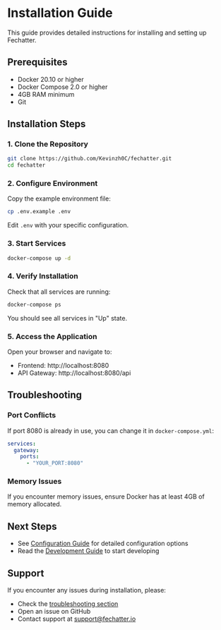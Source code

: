 # Installation Guide

This guide provides detailed instructions for installing and setting up Fechatter.

## Prerequisites

- Docker 20.10 or higher
- Docker Compose 2.0 or higher
- 4GB RAM minimum
- Git

## Installation Steps

### 1. Clone the Repository

```bash
git clone https://github.com/Kevinzh0C/fechatter.git
cd fechatter
```

### 2. Configure Environment

Copy the example environment file:

```bash
cp .env.example .env
```

Edit `.env` with your specific configuration.

### 3. Start Services

```bash
docker-compose up -d
```

### 4. Verify Installation

Check that all services are running:

```bash
docker-compose ps
```

You should see all services in "Up" state.

### 5. Access the Application

Open your browser and navigate to:
- Frontend: http://localhost:8080
- API Gateway: http://localhost:8080/api

## Troubleshooting

### Port Conflicts

If port 8080 is already in use, you can change it in `docker-compose.yml`:

```yaml
services:
  gateway:
    ports:
      - "YOUR_PORT:8080"
```

### Memory Issues

If you encounter memory issues, ensure Docker has at least 4GB of memory allocated.

## Next Steps

- See [Configuration Guide](../fechatter_server/docs/CONFIGURATION.md) for detailed configuration options
- Read the [Development Guide](../fechatter_server/docs/DEVELOPMENT_GUIDE.md) to start developing

## Support

If you encounter any issues during installation, please:
- Check the [troubleshooting section](#troubleshooting)
- Open an issue on GitHub
- Contact support at support@fechatter.io 